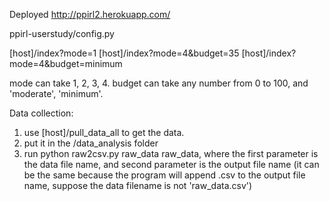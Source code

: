Deployed
  http://ppirl2.herokuapp.com/

ppirl-userstudy/config.py

[host]/index?mode=1
[host]/index?mode=4&budget=35
[host]/index?mode=4&budget=minimum

mode can take 1, 2, 3, 4. 
budget can take any number from 0 to 100, and 'moderate', 'minimum'.

Data collection:
1. use [host]/pull_data_all to get the data.
2. put it in the /data_analysis folder
3. run python raw2csv.py raw_data raw_data, where the first parameter is the data file name, and second parameter is the output file name (it can be the same because the program will append .csv to the output file name, suppose the data filename is not 'raw_data.csv')
